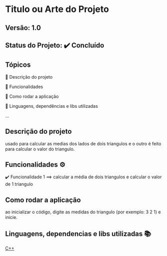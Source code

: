 # Titulo ou Arte do Projeto
## Versão: 1.0 
## Status do Projeto: ✔️ Concluído 

## Tópicos
🔹 Descrição do projeto 

🔹 Funcionalidades

🔹 Como rodar a aplicação

🔹 Linguagens, dependências e libs utilizadas

...

## Descrição do projeto
usado para calcular as medias dos lados de dois triangulos e o outro é feito para calcular o valor do triangulo.

## Funcionalidades ⚙️
✔️ Funcionalidade 1
==> calcular a média de dois triangulos e calcular o valor de 1 triangulo

## Como rodar a aplicação 
ao inicializar o código, digite as medidas do triangulo (por exemplo: 3 2 1) e inicie.

## Linguagens, dependencias e libs utilizadas 📚

[C++](https://img.shields.io/badge/C%2B%2B-00599C?style=for-the-badge&logo=c%2B%2B&logoColor=white)
